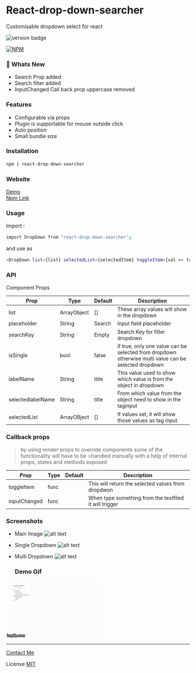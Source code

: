 # React-drop-down-searcher

Customisable dropdown select for react

<img src="https://badge.fury.io/js/react-drop-down-searcher.svg" alt="version badge">

[![NPM](https://nodei.co/npm/react-drop-down-searcher.png?mini=true)](https://nodei.co/npm/react-drop-down-searcher/)

### &#x1F53A; Whats New

- Search Prop added 
- Search filter added 
- InputChanged Call back prop uppercase removed 

### Features

- Configurable via props
- Plugin is supportable for mouse outside click
- Auto position
- Small bundle size

### Installation

```sh
npm i react-drop-down-searcher
```

### Website

[Demo](https://npmplugins.firebaseapp.com)
<br/>
[Npm Link](https://www.npmjs.com/package/react-drop-down-searcher)

### Usage

Import :

```sh
import DropDown from "react-drop-down-searcher";
```

and use as

```sh
<DropDown list={list} selectedList={selectedItem} toggleItem={val => toggleItem(val)} handleInputChange= {(val)=>handleInputChange(val)}/>
```

### API

Component Props

| Prop              | Type        | Default | Description                                                                                          |
| ----------------- | ----------- | ------- | ---------------------------------------------------------------------------------------------------- |
| list              | ArrayObject | []      | These array values will show in the dropdown                                                         |
| placeholder       | String      | Search  | Input field placeholder                                               
| searchKey       | String      | Empty  | Search Key for filter dropdown                                             |
| isSingle          | bool        | false   | if true, only one value can be selected from dropdown otherwise multi value can be selected dropdown |
| labelName         | String      | title   | This value used to show which value is from the object in dropdown                                   |
| selectedlabelName | String      | title   | From which value from the object need to show in the taginput                                        |
| selectedList      | ArrayOBject | []      | If values set, it will show those values as tag input                                                |

### Callback props

> by using render props to override components some of the functionality will have to be >handled manually with a help of internal props, states and methods exposed

| Prop         | Type | Default | Description                                            |
| ------------ | ---- | ------- | ------------------------------------------------------ |
| toggleItem   | func |         | This will return the selected values from dropdwon     |
| inputChanged | func |         | When type something from the textfiled it will trigger |

### Screenshots

- Main Image
  ![alt text](https://firebasestorage.googleapis.com/v0/b/npmplugins.appspot.com/o/main.png?alt=media&token=e6748fab-0087-41c1-9581-fcbb73a39fdf)
- Single Dropdown
  ![alt text](https://firebasestorage.googleapis.com/v0/b/npmplugins.appspot.com/o/singleSelect.png?alt=media&token=48f4424e-3e05-4587-972e-66ec597261d0)
- Multi Dropdown
  ![alt text](https://firebasestorage.googleapis.com/v0/b/npmplugins.appspot.com/o/multiSelect.png?alt=media&token=4f04b082-deaa-4647-bc94-23c0d8b8772d)
  

  <h3>Demo Gif</h3>
<img src="./screenshots/demo.gif"/>
<hr>
<a href = "mailto: achsuthan@icloud.com">Contact Me</a>


License
  [MIT](https://github.com/Achsuthan/React-drop-down-searcher/blob/master/LICENSE)
